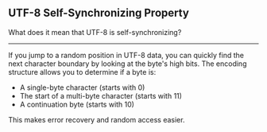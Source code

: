 ## UTF-8 Self-Synchronizing Property

What does it mean that UTF-8 is self-synchronizing?

---

If you jump to a random position in UTF-8 data, you can quickly find the next character boundary by looking at the byte's high bits. The encoding structure allows you to determine if a byte is:
- A single-byte character (starts with 0)
- The start of a multi-byte character (starts with 11)
- A continuation byte (starts with 10)

This makes error recovery and random access easier.

